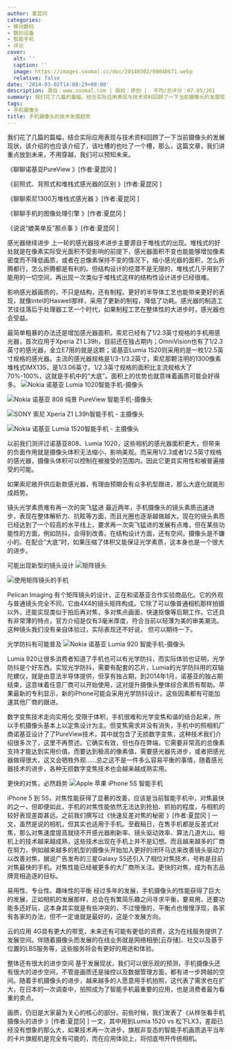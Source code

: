 ```yaml
---
author: 夏昆冈
categories:
- 移动数码
- 数码设备
- 智能手机
- 评论
cover:
  alt: ''
  caption: ''
  image: https://images.soomal.cc/doc/20140302/00040671.webp
  relative: false
date: '2014-03-02T14:08:29+08:00'
description: 源自：www.soomal.com | 版权：原创 |  平均/总评分：07.05/261
summary: 我们花了几篇的篇幅，结合实际应用表现与技术资料回顾了一下当前摄像头的发展现状，该介绍的也应该介绍了，该吐槽的也吐了一个槽，那么，这篇文章，我们讲重点放到未来，不用穿越，我们可以预知未来。
tags:
- 手机摄像头
title: 手机摄像头的技术发展趋势
---
```


我们花了几篇的篇幅，结合实际应用表现与技术资料回顾了一下当前摄像头的发展现状，该介绍的也应该介绍了，该吐槽的也吐了一个槽，那么，这篇文章，我们讲重点放到未来，不用穿越，我们可以预知未来。 


《聊聊诺基亚PureView 》[作者:夏昆冈 ]

《前照式、背照式和堆栈式感光器的区别 》[作者:夏昆冈 ]

《聊聊索尼1300万堆栈式感光器 》[作者:夏昆冈 ]

《聊聊手机的图像处理引擎 》[作者:夏昆冈 ]

《说说“媲美单反”那点事 》[作者:夏昆冈 ]


感光器继续进步
上一轮的感光器技术进步主要源自于堆栈式的出现。堆栈式的好处就是在像素实际受光面积不受影响的前提下，感光器面积不变也能能够增加像素密度而不降低画质，或者在总像素保持不变的情况下，缩小感光器的面积，怎么折腾都行，怎么折腾都是有利的。但结构设计的挖潜不是无限的，堆栈式几乎用到了能用的一切空间，再出现一次类似于堆栈式这样的结构性设计进步已经很难。

影响感光器画质的，不只是结构，还有制程。更好的半导体工艺也能带来更好的表现，就像intel的Haswell那样，采用了更新的制程，降低了功耗。感光器的制造工艺往往落后于处理器工艺一个时代，如果制程工艺在整体性的大进步时，感光器也会受益。

最简单粗暴的办法还是增加感光器面积。索尼已经有了1/2.3英寸规格的手机用感光器，首次应用于Xperia Z1 L39h，目前还在独占期内；OmniVision也有了1/2.3英寸的感光器，金立E7用的就是这颗；诺基亚Lumia 1520则采用的是一枚1/2.5英寸规格的感光器。主流的感光器规格是1/3-1/3.2英寸，索尼那颗注明的1300像素堆栈式IMX135，是1/3.06英寸。1/2.3英寸规格的面积比主流规格大了70%-100%，这就是手机中的“大底”。面积上的优势也就意味着画质可能会好得多。
![Nokia 诺基亚 Lumia 1020智能手机-摄像头](https://images.soomal.cc/doc/20131010/00036163_01.webp)




![Nokia 诺基亚 808 纯景 PureView 智能手机-摄像头](https://images.soomal.cc/doc/20120820/00022063_01.webp)




![SONY 索尼 Xperia Z1 L39h智能手机 - 主摄像头](https://images.soomal.cc/doc/20131110/00037225_01.webp)




![Nokia 诺基亚 Lumia 1520智能手机 - 主摄像头](https://images.soomal.cc/doc/20131216/00038539_01.webp)




以前我们测评过诺基亚808、Lumia 1020，这些相机的感光器面积更大，但带来的负面作用就是摄像头体积无法缩小，影响美观。而采用1/2.3或者1/2.5英寸规格的感光器，摄像头体积可以控制在被接受的范围内。因此它更具实用性和被普遍接受的可能。

如果索尼敞开供应新款感光器，有理由预期会有众多机型跟进，那么大底化就能形成趋势。

镜头光学素质难有再一次的突飞猛进
最近两年，手机摄像头的镜头素质迅速进步，表现在整体解析力、抗眩等方面，而且光圈也逐渐越做越大。现在的镜头素质已经达到了一个较高的水平线上，要求再一次突飞猛进的发展有点难，但在某些功能性的方面，例如防抖，会得到改善。在结构设计方面，还有空间，摄像头是不嫌小的。在配合“大底”时，如果压缩了体积又能保证光学素质，这本身也是一个很大的进步。

可能出现新型的镜头设计
![矩阵镜头](https://images.soomal.cc/doc/20140301/00040651_01.webp)




![使用矩阵镜头的手机](https://images.soomal.cc/doc/20140301/00040652_01.webp)




Pelican Imaging 有个矩阵镜头的设计，正在和诺基亚合作实验商品化。它的外观与普通镜头完全不同，它由4X4的镜头矩阵构成。它除了可以像普通相机那样拍摄以外，还能实现类似于拍后再对焦，多对焦点画面，快速抠像等后期工作。它还具有非常薄的特点，官方介绍是仅有3毫米厚度，符合当前以轻薄为美的审美潮流。这种镜头我们没有亲自体验过，实际表现还不好说， 但可以期待一下。

光学防抖有可能普及
![Nokia 诺基亚 Lumia 920 智能手机-摄像头](https://images.soomal.cc/doc/20121227/00026049_01.webp)




Lumia 920让很多消费者知道了手机也可以有光学防抖，而实际体验也证明，光学防抖是个好东西。实现光学防抖，需要有配套的芯片，Lumia的光学防抖用的双轴陀螺仪，就是由意法半导体提供，但享有独占期。到2014年1月，诺基亚的独占期结束，这意味着任意厂商可以开始使用，这对提升摄像头整体综合素质有帮助。苹果最新的专利显示，新的iPhone可能会采用光学防抖设计。这些因素都有可能加速其他厂商的跟进。

数字变焦技术走向实用化
受限于体积，手机很难和光学变焦和谐的结合起来，所以手机摄像头基本上以定焦设计为主。但变焦需求并没有消失，手机中的照相机厂商诺基亚设计了了PureView技术，其中就包含了无损数字变焦，这种技术我们介绍很多次了，这里不再赘述。它确实有效，但也存在弊端，它需要非常高的总像素支持才能达到实用价值。而要达到极高的像素值，需要感光器先进步，或者把感光器做得很大，这又会牺牲外观……总之这不是一件多么容易平衡的事情，随着感光器技术的进步，各种无损数字变焦技术也会越来越成熟实用。

更快的对焦，必然趋势
![Apple 苹果 iPhone 5S 智能手机](https://images.soomal.cc/doc/20131011/00036197_01.webp)




iPhone 5 到 5S，对焦性能获得了显著的改善，应该是当前智能手机中，对焦最快的之一，但即便如此，手机的对焦性能依然无法达到抢拍、抓拍的程度，与相机的较好表现差距甚远。之前我们撰写过《快速反差对焦的秘密 》[作者:夏昆冈 ]
一文，虽然是说的相机，但其实也适用于手机。至截稿日，在售手机都是反差式对焦，那么对焦速度提高就绕不开感光器刷新率、镜头驱动效率、算法几道大山。相机上的技术越来越成熟，这些技术出现在手机上并不是幻想。而且越来越多的厂商在努力，例如越来越多的机型的摄像头开始加入更好的闭环马达来改善镜头驱动力以改善对焦，据说广告发布的三星Galaxy S5还引入了相位对焦技术，号称是目前对焦最快的手机。对焦性能已经被更多的大厂商所关注。更快的对焦，成为有志品牌竞相追逐的目标。

易用性、专业性、趣味性的平衡
经过多年的发展，手机摄像头的性能获得了巨大的发展，正如相机的发展那样，总会在有繁简乐趣之间寻求平衡，要易用，还要功能多还好玩，这本身其实就是有些冲突的，不过慢慢的，平衡点也慢慢浮现，各家有各家的办法，但不一定谁就是最好的，这是个发展方向。

云的应用
4G具有更大的带宽，未来还有可能有更低的资费，这为在线服务提供了发展空间。伴随着摄像头而发展的在线业务就是网络相册[云存储]、社交以及基于位置的LBS服务等，这些服务将会有更好的用途和体验。

整体还有很大的进步空间
基于发展现状，我们可以很乐观的预测，手机摄像头还有很大的进步空间，不管是画质还是操控以及数据管理方面，都有进一步跨越的空间。随着手机摄像头的进步，越来越多的人愿意用手机拍照，这代表了需求也在扩大，在日本的一次调查中，拍照成为了智能手机最重要的应用，也是消费者最为看重的卖点。

画质，仍旧是大家最为关心的核心的部分。前些时候，我们发表了《从样张看手机摄像头的进步 》[作者:夏昆冈 ]
一文，其中用到Lumia 1520 vs 松下LX3，差距已经没有想象的那么大，如果技术再一次进步，旗舰非变态的智能手机画质追平当年的卡片旗舰机是完全有可能的，而在应用体验上，将彻底甩开传统相机。